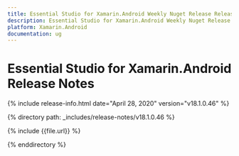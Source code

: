 ```yaml
---
title: Essential Studio for Xamarin.Android Weekly Nuget Release Release Notes  
description: Essential Studio for Xamarin.Android Weekly Nuget Release Release Notes  
platform: Xamarin.Android
documentation: ug
---
```


# Essential Studio for Xamarin.Android  Release Notes  

{% include release-info.html date="April 28, 2020"  version="v18.1.0.46" %} 


{% directory path: _includes/release-notes/v18.1.0.46 %}

{% include {{file.url}} %}

{% enddirectory %}